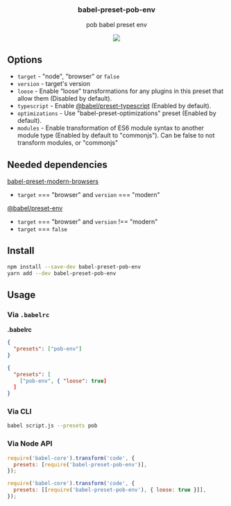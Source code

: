 <h3 align="center">
  babel-preset-pob-env
</h3>

<p align="center">
  pob babel preset env
</p>

<p align="center">
  <a href="https://npmjs.org/package/babel-preset-pob-env"><img src="https://img.shields.io/npm/v/babel-preset-pob-env.svg?style=flat-square"></a>
</p>

## Options

- `target` - "node", "browser" or `false`
- `version` - target's version
- `loose` - Enable “loose” transformations for any plugins in this preset that allow them (Disabled by default).
- `typescript` - Enable [@babel/preset-typescript](https://www.npmjs.com/package/@babel/preset-typescript) (Enabled by default).
- `optimizations` - Use "babel-preset-optimizations" preset (Enabled by default).
- `modules` - Enable transformation of ES6 module syntax to another module type (Enabled by default to "commonjs"). Can be false to not transform modules, or "commonjs"

## Needed dependencies

[babel-preset-modern-browsers](https://www.npmjs.com/package/babel-preset-modern-browsers)

- `target` === "browser" and `version` === "modern"

[@babel/preset-env](https://www.npmjs.com/package/@babel/preset-env)

- `target` === "browser" and `version` !== "modern"
- `target` === `false`

## Install

```bash
npm install --save-dev babel-preset-pob-env
yarn add --dev babel-preset-pob-env
```

## Usage

### Via `.babelrc`

**.babelrc**

```json
{
  "presets": ["pob-env"]
}
```

```json
{
  "presets": [
    ["pob-env", { "loose": true]
  ]
}
```

### Via CLI

```sh
babel script.js --presets pob
```

### Via Node API

```javascript
require('babel-core').transform('code', {
  presets: [require('babel-preset-pob-env')],
});
```

```javascript
require('babel-core').transform('code', {
  presets: [[require('babel-preset-pob-env'), { loose: true }]],
});
```
